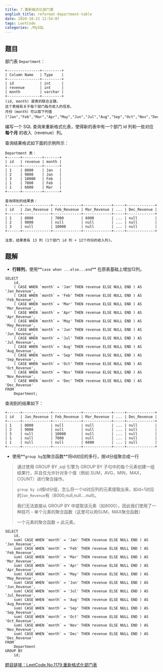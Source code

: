 ```yaml
---
title: 7.重新格式化部门表
english_title: reformat-department-table
date: 2020-10-22 12:54:07
tags: LeetCode
categories: /MySQL
---
```


## 题目

部门表 `Department`：

```
+---------------+---------+
| Column Name   | Type    |
+---------------+---------+
| id            | int     |
| revenue       | int     |
| month         | varchar |
+---------------+---------+
(id, month) 是表的联合主键。
这个表格有关于每个部门每月收入的信息。
月份（month）可以取下列值 ["Jan","Feb","Mar","Apr","May","Jun","Jul","Aug","Sep","Oct","Nov","Dec"]。
```

编写一个 SQL 查询来重新格式化表，使得新的表中有一个部门 id 列和一些对应 **每个月** 的收入（revenue）列。

查询结果格式如下面的示例所示：

```
Department 表：
+------+---------+-------+
| id   | revenue | month |
+------+---------+-------+
| 1    | 8000    | Jan   |
| 2    | 9000    | Jan   |
| 3    | 10000   | Feb   |
| 1    | 7000    | Feb   |
| 1    | 6000    | Mar   |
+------+---------+-------+

查询得到的结果表：
+------+-------------+-------------+-------------+-----+-------------+
| id   | Jan_Revenue | Feb_Revenue | Mar_Revenue | ... | Dec_Revenue |
+------+-------------+-------------+-------------+-----+-------------+
| 1    | 8000        | 7000        | 6000        | ... | null        |
| 2    | 9000        | null        | null        | ... | null        |
| 3    | null        | 10000       | null        | ... | null        |
+------+-------------+-------------+-------------+-----+-------------+

注意，结果表有 13 列 (1个部门 id 列 + 12个月份的收入列)。
```

## 题解

* **行转列**，使用**`case when ...else...end`** 在原表基础上增加12列。

```mysql
SELECT
	id,
	( CASE WHEN `month` = 'Jan' THEN revenue ELSE NULL END ) AS 'Jan_Revenue',
	( CASE WHEN `month` = 'Feb' THEN revenue ELSE NULL END ) AS 'Feb_Revenue',
	( CASE WHEN `month` = 'Mar' THEN revenue ELSE NULL END ) AS 'Mar_Revenue',
	( CASE WHEN `month` = 'Apr' THEN revenue ELSE NULL END ) AS 'Apr_Revenue',
	( CASE WHEN `month` = 'May' THEN revenue ELSE NULL END ) AS 'May_Revenue',
	( CASE WHEN `month` = 'Jun' THEN revenue ELSE NULL END ) AS 'Jun_Revenue',
	( CASE WHEN `month` = 'Jul' THEN revenue ELSE NULL END ) AS 'Jul_Revenue',
	( CASE WHEN `month` = 'Aug' THEN revenue ELSE NULL END ) AS 'Aug_Revenue',
	( CASE WHEN `month` = 'Sep' THEN revenue ELSE NULL END ) AS 'Sep_Revenue',
	( CASE WHEN `month` = 'Oct' THEN revenue ELSE NULL END ) AS 'Oct_Revenue',
	( CASE WHEN `month` = 'Nov' THEN revenue ELSE NULL END ) AS 'Nov_Revenue',
	( CASE WHEN `month` = 'Dec' THEN revenue ELSE NULL END ) AS 'Dec_Revenue' 
FROM
	Department;
```

查询到的结果如下：

```
+------+-------------+-------------+-------------+-----+-------------+
| id   | Jan_Revenue | Feb_Revenue | Mar_Revenue | ... | Dec_Revenue |
+------+-------------+-------------+-------------+-----+-------------+
| 1    | 8000        | null        | null        | ... | null        |
| 2    | 9000        | null        | null        | ... | null        |
| 3    | null        | 10000       | null        | ... | null        |
| 1    | null        | 7000        | null        | ... | null        |
| 1    | null        | null        | 6000        | ... | null        |
+------+-------------+-------------+-------------+-----+-------------+
```

* 使用**`group by`加聚合函数**将id对应的多行，按id分组聚合成一行

>  通过使用 GROUP BY ,sql 引擎为 GROUP BY 子句中的每个元素创建一组结果行，并且仅允许针对多个值（例如 SUM，AVG，MIN，MAX，COUNT）进行聚合操作。
>
> `group by id`按id分组，怎么将一个id对应列的元素提取出来，如id=1对应的`Jan_Revenue`有（8000,null,null....null)。
>
> 我们无法直接从 GROUP BY 中提取该元素（如8000），因此我们使用了一种技巧 - 单个元素的聚合函数（这里可以用SUM，MAX聚合函数）
>
> 一个元素的聚合函数 = 此元素。

```mysql
SELECT
	id,
	sum( CASE WHEN `month` = 'Jan' THEN revenue ELSE NULL END ) AS 'Jan_Revenue',
	sum( CASE WHEN `month` = 'Feb' THEN revenue ELSE NULL END ) AS 'Feb_Revenue',
	sum( CASE WHEN `month` = 'Mar' THEN revenue ELSE NULL END ) AS 'Mar_Revenue',
	sum( CASE WHEN `month` = 'Apr' THEN revenue ELSE NULL END ) AS 'Apr_Revenue',
	sum( CASE WHEN `month` = 'May' THEN revenue ELSE NULL END ) AS 'May_Revenue',
	sum( CASE WHEN `month` = 'Jun' THEN revenue ELSE NULL END ) AS 'Jun_Revenue',
	sum( CASE WHEN `month` = 'Jul' THEN revenue ELSE NULL END ) AS 'Jul_Revenue',
	sum( CASE WHEN `month` = 'Aug' THEN revenue ELSE NULL END ) AS 'Aug_Revenue',
	sum( CASE WHEN `month` = 'Sep' THEN revenue ELSE NULL END ) AS 'Sep_Revenue',
	sum( CASE WHEN `month` = 'Oct' THEN revenue ELSE NULL END ) AS 'Oct_Revenue',
	sum( CASE WHEN `month` = 'Nov' THEN revenue ELSE NULL END ) AS 'Nov_Revenue',
	sum( CASE WHEN `month` = 'Dec' THEN revenue ELSE NULL END ) AS 'Dec_Revenue'
FROM
	Department 
GROUP BY
	id;
```

[题目链接：LeetCode.No.1179.重新格式化部门表](https://leetcode-cn.com/problems/reformat-department-table/)

